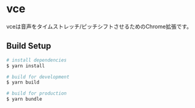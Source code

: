 # vce

vceは音声をタイムストレッチ/ピッチシフトさせるためのChrome拡張です。

## Build Setup

``` bash
# install dependencies
$ yarn install

# build for development
$ yarn build

# build for production
$ yarn bundle
```
